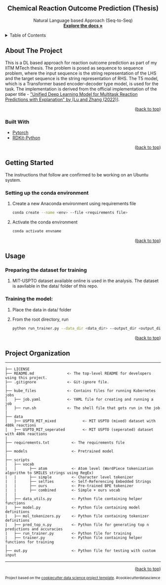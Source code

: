 <div id="top"></div>

<!-- PROJECT LOGO -->
<br />
<div align="center">

<h2 align="center">Chemical Reaction Outcome Prediction (Thesis)</h2>

  <p align="center">
    Natural Language based Approach (Seq-to-Seq)
    <br />
    <a href="#about-the-project"><strong>Explore the docs »</strong></a>
  </p>
</div>

<!-- TABLE OF CONTENTS -->
<details>
  <summary>Table of Contents</summary>
  <ol>
    <li>
      <a href="#about-the-project">About The Project</a>
      <ul>
        <li><a href="#built-with">Built With</a></li>
      </ul>
    </li>
    <li>
      <a href="#getting-started">Getting Started</a>
      <ul>
        <li><a href="#setting-up-the-conda-environment">Setting up the conda environment</a></li>
      </ul>
    </li>
    <li>
      <a href="#usage">Usage</a>
      <ul>
        <li><a href="#preparing-the-dataset-for-training">Preparing the dataset</a></li>
        <li><a href="#training-the-model">Training the classification model</a></li>
      </ul>
    </li>
    <li><a href="#project-organization">Project Organization</a></li>
    <li><a href="#license">License</a></li>
  </ol>
</details>

<!-- ABOUT THE PROJECT -->

## About The Project

This is a DL based approach for reaction outcome prediction as part of my IITM MTech thesis. The problem is posed as sequence to sequence problem, where the input sequence is the string representation of the
LHS and the target sequence is the string representation of RHS. The T5 model, which is a Transformer based encoder-decoder type model, is used for the task. The implementation is derived from the official implementation of the paper title - ["Unified Deep Learning Model for Multitask Reaction Predictions with Explanation" by [Lu and Zhang (2022)]](https://github.com/HelloJocelynLu/t5chem).

<p align="right">(<a href="#top">back to top</a>)</p>

### Built With

- [Pytorch](https://pytorch.org//)
- [RDKit-Python](https://www.rdkit.org/docs/GettingStartedInPython.html)

<p align="right">(<a href="#top">back to top</a>)</p>

<!-- GETTING STARTED -->

## Getting Started
The instructions that follow are confirmed to be working on an Ubuntu system. 

### Setting up the conda environment

1. Create a new Anaconda environment using requirements file
   ```sh
   conda create --name <env> --file <requirements file>
   ```
2. Activate the conda environment
   ```sh
   conda activate envname
   ```

<p align="right">(<a href="#top">back to top</a>)</p>

<!-- USAGE EXAMPLES -->

## Usage

### Preparing the dataset for training

1. MIT-USPTO dataset available online is used in the analysis. The dataset is aavilable in the data/ folder of this repo. 

### Training the model:

1. Place the data in data/ folder 

2.  From the root directory, run
    ```sh
    python run_trainer.py --data_dir <data_dir> --output_dir <output_dir> --pretrain <model_path> --tokenizer <vocab_path>
    ```
    
<p align="right">(<a href="#top">back to top</a>)</p>

<!-- FOLDER STRUCTURE -->

## Project Organization
------------

    ├── LICENSE
    ├── README.md               <- The top-level README for developers using this project.
    ├── .gitignore              <- Git-ignore file. 
    |
    ├── kube_files              <- Contains files for running Kubernetes jobs
    │   ├── job.yaml            <- YAML file for creating and running a job
    │   ├── run.sh              <- The shell file that gets run in the job
    |
    ├── data
    │   ├── USPTO_MIT_mixed            <- MIT USPTO (mixed) dataset with 480k reactions
    │   ├── USPTO_MIT_seperated        <- MIT USPTO (seperated) dataset with 480k reactions
    |
    ├── requirements.txt          <- The requirements file
    │
    ├── models                    <- Pretrained model
    |
    ├── scripts                      
    |   ├── vocab
    |   |      ├── atom           <- Atom level (WordPiece tokenization algorithm to SMILES strings using RegEx)
    |   |      ├── simple         <- Character level tokenizer
    |   |      ├── selfies        <- Self-Referencing Embedded Strings
    |   |      ├── ours           <- Pre-trained BPE tokenizer
    |   |      ├── combined       <- Simple + ours vocab
    |   |
    │   ├── data_utils.py         <- Python file containing helper functions
    |   ├── model.py              <- Python file containing model definitions
    |   ├── mol_tokenizers.py     <- Python file containing tokenizer definitions
    |   ├── pred_top_n.py         <- Python file for generating top n predictions and accuracies
    |   ├── run_trainer.py        <- Python file for training 
    |   ├── trainer.py            <- Python file containing helper functions for training
    |
    ├── out.py                    <- Python file for testing with custom input
--------

<p align="right">(<a href="#top">back to top</a>)</p>

<p><small>Project based on the <a target="_blank" href="https://drivendata.github.io/cookiecutter-data-science/">cookiecutter data science project template</a>. #cookiecutterdatascience</small></p>